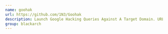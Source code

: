 ```yaml
---
name: goohak
url: https://github.com/1N3/Goohak
description: Launch Google Hacking Queries Against A Target Domain. URL : https://github.com/1N3/Goohak Groups : blackarch blackarch-recon blackarch-automation blackarch-scanner
group: blackarch
---
```

